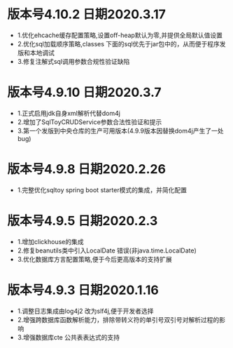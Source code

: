 # 版本号4.10.2 日期2020.3.17
* 1.优化ehcache缓存配置策略,设置off-heap默认为零,并提供全局默认值设置
* 2.优化sql加载顺序策略,classes 下面的sql优先于jar包中的，从而便于程序发版和本地调试
* 3.修复注解式sql调用参数合规性验证缺陷

# 版本号4.9.10 日期2020.3.7
* 1.正式启用jdk自身xml解析代替dom4j
* 2.增加了SqlToyCRUDService参数合法性验证和提示
* 3.第一个发版到中央仓库的生产可用版本(4.9.9版本因替换dom4j产生了一处bug)

# 版本号4.9.8 日期2020.2.26
* 1.完整优化sqltoy spring boot starter模式的集成，并简化配置

# 版本号4.9.5 日期2020.2.3
* 1.增加clickhouse的集成
* 2.修复beanutils类中引入LocalDate 错误(非java.time.LocalDate)
* 3.优化数据库方言配置策略,便于今后更高版本的支持扩展


# 版本号4.9.3 日期2020.1.16
* 1.调整日志集成由log4j2 改为slf4j,便于开发者选择
* 2.增强跨数据库函数解析能力，排除带转义符的单引号双引号对解析过程的影响
* 3.增强数据库cte 公共表表达式的支持
